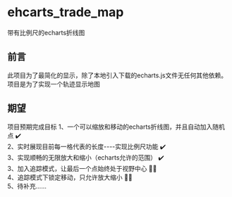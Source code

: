 # ehcarts_trade_map
带有比例尺的echarts折线图

## 前言
此项目为了最简化的显示，除了本地引入下载的echarts.js文件无任何其他依赖。  
项目是为了实现一个轨迹显示地图  

## 期望
项目预期完成目标
1、一个可以缩放和移动的echarts折线图，并且自动加入随机点 ✔️  
2、实时展现目前每一格代表的长度----实现比例尺功能 ✔️  
3、实现顺畅的无限放大和缩小（echarts允许的范围） ✔️  
3、加入追踪模式，让最后一个点始终处于视野中心 🧑‍💻  
4、追踪模式下锁定移动，只允许放大缩小 🧑‍💻  
5、待补充......
